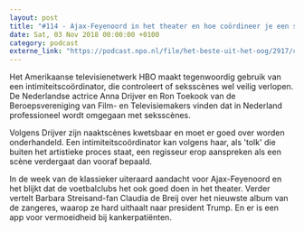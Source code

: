 ```yaml
---
layout: post
title: "#114 - Ajax-Feyenoord in het theater en hoe coördineer je een seksscène?"
date: Sat, 03 Nov 2018 00:00:00 +0100
category: podcast
externe_link: "https://podcast.npo.nl/file/het-beste-uit-het-oog/2917/content.omroep.nl/portal/podcast/nporadio1/het-beste-uit-het-oog/2018/11/nporadio1_het-beste-uit-het-oog_20181103_114-ajax-feyenoord-in-het-theater-en-hoe-coordineer-je-een-seksscene.mp3"
---
```


Het Amerikaanse televisienetwerk HBO maakt tegenwoordig gebruik van een intimiteitscoördinator, die controleert of seksscènes wel veilig verlopen. De Nederlandse actrice Anna Drijver en Ron Toekook van de Beroepsvereniging van Film- en Televisiemakers vinden dat in Nederland professioneel wordt omgegaan met seksscènes.

Volgens Drijver zijn naaktscènes kwetsbaar en moet er goed over worden onderhandeld. Een intimiteitscoördinator kan volgens haar, als 'tolk' die buiten het artistieke proces staat, een regisseur erop aanspreken als een scène verdergaat dan vooraf bepaald.

In de week van de klassieker uiteraard aandacht voor Ajax-Feyenoord en het blijkt dat de voetbalclubs het ook goed doen in het theater. Verder vertelt Barbara Streisand-fan Claudia de Breij over het nieuwste album van de zangeres, waarop ze hard uithaalt naar president Trump. En er is een app voor vermoeidheid bij kankerpatiënten.
